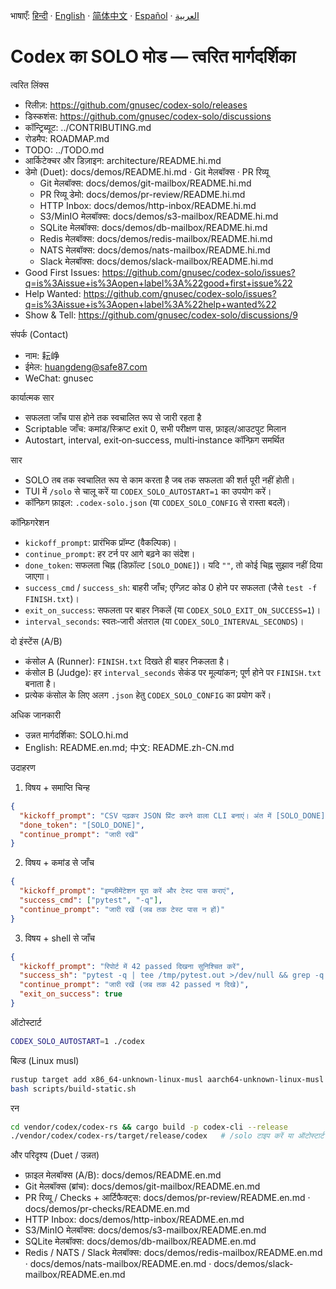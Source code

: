 भाषाएँ:
[हिन्दी](README.hi.md) · [English](README.en.md) · [简体中文](README.zh-CN.md) · [Español](README.es.md) · [العربية](README.ar.md)

# Codex का SOLO मोड — त्वरित मार्गदर्शिका

त्वरित लिंक्स
- रिलीज़: https://github.com/gnusec/codex-solo/releases
- डिस्कशंस: https://github.com/gnusec/codex-solo/discussions
- कॉन्ट्रिब्यूट: ../CONTRIBUTING.md
- रोडमैप: ROADMAP.md
 - TODO: ../TODO.md
- आर्किटेक्चर और डिज़ाइन: architecture/README.hi.md
- डेमो (Duet): docs/demos/README.hi.md · Git मेलबॉक्स · PR रिव्यू
  - Git मेलबॉक्स: docs/demos/git-mailbox/README.hi.md
  - PR रिव्यू डेमो: docs/demos/pr-review/README.hi.md
  - HTTP Inbox: docs/demos/http-inbox/README.hi.md
  - S3/MinIO मेलबॉक्स: docs/demos/s3-mailbox/README.hi.md
  - SQLite मेलबॉक्स: docs/demos/db-mailbox/README.hi.md
  - Redis मेलबॉक्स: docs/demos/redis-mailbox/README.hi.md
  - NATS मेलबॉक्स: docs/demos/nats-mailbox/README.hi.md
  - Slack मेलबॉक्स: docs/demos/slack-mailbox/README.hi.md
- Good First Issues: https://github.com/gnusec/codex-solo/issues?q=is%3Aissue+is%3Aopen+label%3A%22good+first+issue%22
- Help Wanted: https://github.com/gnusec/codex-solo/issues?q=is%3Aissue+is%3Aopen+label%3A%22help+wanted%22
- Show & Tell: https://github.com/gnusec/codex-solo/discussions/9

संपर्क (Contact)
- नाम: 耘峥
- ईमेल: huangdeng@safe87.com
- WeChat: gnusec

कार्यात्मक सार
- सफलता जाँच पास होने तक स्वचालित रूप से जारी रहता है
- Scriptable जाँच: कमांड/स्क्रिप्ट exit 0, सभी परीक्षण पास, फ़ाइल/आउटपुट मिलान
- Autostart, interval, exit‑on‑success, multi‑instance कॉन्फ़िग समर्थित

सार
- SOLO तब तक स्वचालित रूप से काम करता है जब तक सफलता की शर्त पूरी नहीं होती।
- TUI में `/solo` से चालू करें या `CODEX_SOLO_AUTOSTART=1` का उपयोग करें।
- कॉन्फ़िग फ़ाइल: `.codex-solo.json` (या `CODEX_SOLO_CONFIG` से रास्ता बदलें)।

कॉन्फ़िगरेशन
- `kickoff_prompt`: प्रारंभिक प्रॉम्प्ट (वैकल्पिक)।
- `continue_prompt`: हर टर्न पर आगे बढ़ने का संदेश।
- `done_token`: सफलता चिह्न (डिफ़ॉल्ट `[SOLO_DONE]`)। यदि `""`, तो कोई चिह्न सुझाव नहीं दिया जाएगा।
- `success_cmd` / `success_sh`: बाहरी जाँच; एग्ज़िट कोड 0 होने पर सफलता (जैसे `test -f FINISH.txt`)।
- `exit_on_success`: सफलता पर बाहर निकलें (या `CODEX_SOLO_EXIT_ON_SUCCESS=1`)।
- `interval_seconds`: स्वतः‑जारी अंतराल (या `CODEX_SOLO_INTERVAL_SECONDS`)।

दो इंस्टेंस (A/B)
- कंसोल A (Runner): `FINISH.txt` दिखते ही बाहर निकलता है।
- कंसोल B (Judge): हर `interval_seconds` सेकंड पर मूल्यांकन; पूर्ण होने पर `FINISH.txt` बनाता है।
- प्रत्येक कंसोल के लिए अलग `.json` हेतु `CODEX_SOLO_CONFIG` का प्रयोग करें।

अधिक जानकारी
- उन्नत मार्गदर्शिका: SOLO.hi.md
- English: README.en.md; 中文: README.zh-CN.md

उदाहरण
1) विषय + समाप्ति चिन्ह
```json
{
  "kickoff_prompt": "CSV पढ़कर JSON प्रिंट करने वाला CLI बनाएं। अंत में [SOLO_DONE] प्रिंट करें",
  "done_token": "[SOLO_DONE]",
  "continue_prompt": "जारी रखें"
}
```

2) विषय + कमांड से जाँच
```json
{
  "kickoff_prompt": "इम्प्लीमेंटेशन पूरा करें और टेस्ट पास कराएं",
  "success_cmd": ["pytest", "-q"],
  "continue_prompt": "जारी रखें (जब तक टेस्ट पास न हों)"
}
```

3) विषय + shell से जाँच
```json
{
  "kickoff_prompt": "रिपोर्ट में 42 passed दिखना सुनिश्चित करें",
  "success_sh": "pytest -q | tee /tmp/pytest.out >/dev/null && grep -q '42 passed' /tmp/pytest.out",
  "continue_prompt": "जारी रखें (जब तक 42 passed न दिखे)",
  "exit_on_success": true
}
```

ऑटोस्टार्ट
```bash
CODEX_SOLO_AUTOSTART=1 ./codex
```

बिल्ड (Linux musl)
```bash
rustup target add x86_64-unknown-linux-musl aarch64-unknown-linux-musl
bash scripts/build-static.sh
```

रन
```bash
cd vendor/codex/codex-rs && cargo build -p codex-cli --release
./vendor/codex/codex-rs/target/release/codex   # /solo टाइप करें या ऑटोस्टार्ट करें
```
और परिदृश्य (Duet / उन्नत)
- फ़ाइल मेलबॉक्स (A/B): docs/demos/README.en.md
- Git मेलबॉक्स (ब्रांच): docs/demos/git-mailbox/README.en.md
- PR रिव्यू / Checks + आर्टिफैक्ट्स: docs/demos/pr-review/README.en.md · docs/demos/pr-checks/README.en.md
- HTTP Inbox: docs/demos/http-inbox/README.en.md
- S3/MinIO मेलबॉक्स: docs/demos/s3-mailbox/README.en.md
- SQLite मेलबॉक्स: docs/demos/db-mailbox/README.en.md
- Redis / NATS / Slack मेलबॉक्स: docs/demos/redis-mailbox/README.en.md · docs/demos/nats-mailbox/README.en.md · docs/demos/slack-mailbox/README.en.md
